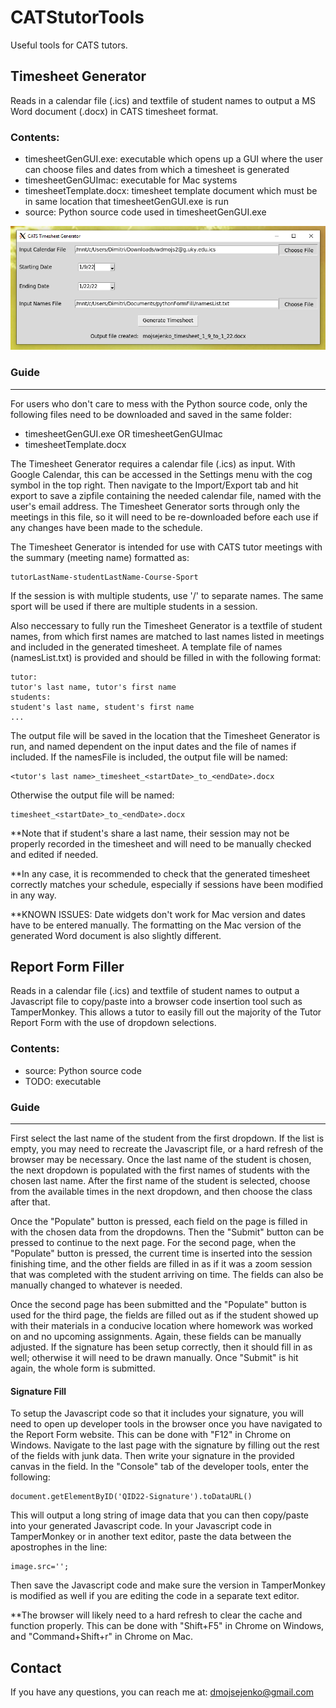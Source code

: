 # CATStutorTools
Useful tools for CATS tutors.

## Timesheet Generator
Reads in a calendar file (.ics) and textfile of student names to output a MS Word document (.docx) in CATS timesheet format.

### Contents:
- timesheetGenGUI.exe: executable which opens up a GUI where the user can choose files and dates from which a timesheet is generated
- timesheetGenGUImac: executable for Mac systems
- timesheetTemplate.docx: timesheet template document which must be in same location that timesheetGenGUI.exe is run
- source: Python source code used in timesheetGenGUI.exe

![alt text](https://github.com/dimojenko/CATStutorTools/blob/main/timesheetGenGUIexample.png)

### Guide
---------
For users who don't care to mess with the Python source code, only the following files need to be downloaded and saved in the 
same folder:
  - timesheetGenGUI.exe OR timesheetGenGUImac
  - timesheetTemplate.docx

The Timesheet Generator requires a calendar file (.ics) as input. With Google Calendar, this can be accessed in the Settings menu 
with the cog symbol in the top right. Then navigate to the Import/Export tab and hit export to save a zipfile containing the 
needed calendar file, named with the user's email address. The Timesheet Generator sorts through only the meetings in this file, 
so it will need to be re-downloaded before each use if any changes have been made to the schedule. 

The Timesheet Generator is intended for use with CATS tutor meetings with the summary (meeting name) formatted as:

	tutorLastName-studentLastName-Course-Sport
	
If the session is with multiple students, use '/' to separate names. The same sport will be used if there are multiple students in
a session.

Also neccessary to fully run the Timesheet Generator is a textfile of student names, from which first names are matched to last names 
listed in meetings and included in the generated timesheet. A template file of names (namesList.txt) is provided and should be 
filled in with the following format:

	tutor:
	tutor's last name, tutor's first name
	students:
	student's last name, student's first name
	...

The output file will be saved in the location that the Timesheet Generator is run, and named dependent on the input dates and the 
file of names if included. If the namesFile is included, the output file will be named:

	<tutor's last name>_timesheet_<startDate>_to_<endDate>.docx
	
Otherwise the output file will be named:

	timesheet_<startDate>_to_<endDate>.docx

**Note that if student's share a last name, their session may not be properly recorded in the timesheet and will need to be manually
  checked and edited if needed.
  
**In any case, it is recommended to check that the generated timesheet correctly matches your schedule, especially if sessions have
  been modified in any way. 
  
**KNOWN ISSUES:
  Date widgets don't work for Mac version and dates have to be entered manually. The formatting on the Mac version of the generated
  Word document is also slightly different. 
  
## Report Form Filler
Reads in a calendar file (.ics) and textfile of student names to
output a Javascript file to copy/paste into a browser code insertion tool such as
TamperMonkey. This allows a tutor to easily fill out the majority of the Tutor Report 
Form with the use of dropdown selections.

### Contents:
- source: Python source code
- TODO: executable

### Guide
---------
First select the last name of the student from the first dropdown. If the list is empty, you may need to recreate the 
Javascript file, or a hard refresh of the browser may be necessary. Once the last name of the student is chosen, the next dropdown is
populated with the first names of students with the chosen last name. After the first name of the student is selected, choose 
from the available times in the next dropdown, and then choose the class after that. 

Once the "Populate" button is pressed, each field on the page is filled in with the chosen data from the dropdowns. Then the 
"Submit" button can be pressed to continue to the next page. For the second page, when the "Populate" button is pressed, 
the current time is inserted into the session finishing time, and the other fields are filled in as if it was a zoom session 
that was completed with the student arriving on time. The fields can also be manually changed to whatever is needed.

Once the second page has been submitted and the "Populate" button is used for the third page, the fields are filled out as if 
the student showed up with their materials in a conducive location where homework was worked on and no upcoming assignments. 
Again, these fields can be manually adjusted. If the signature has been setup correctly, then it should fill in as well; 
otherwise it will need to be drawn manually. Once "Submit" is hit again, the whole form is submitted.

#### Signature Fill
To setup the Javascript code so that it includes your signature, you will need to open up developer tools in the browser once you have
navigated to the Report Form website. This can be done with "F12" in Chrome on Windows. Navigate to the last page with the signature by 
filling out the rest of the fields with junk data. Then write your signature in the provided canvas in the field. In the "Console" tab 
of the developer tools, enter the following:
	
	document.getElementByID('QID22-Signature').toDataURL()
	
This will output a long string of image data that you can then copy/paste into your generated Javascript code. In your Javascript code 
in TamperMonkey or in another text editor, paste the data between the apostrophes in the line:

	image.src='';
	
Then save the Javascript code and make sure the version in TamperMonkey is modified as well if you are editing the code in a separate
text editor.

**The browser will likely need to a hard refresh to clear the cache and function properly. This can be done with "Shift+F5" in Chrome
  on Windows, and "Command+Shift+r" in Chrome on Mac. 

## Contact
If you have any questions, you can reach me at:
dmojsejenko@gmail.com
